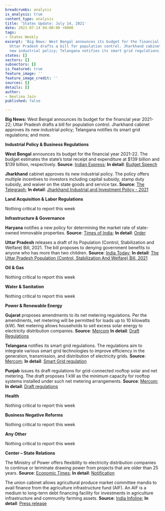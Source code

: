 ```yaml
---
breadcrumbs: analysis
is_analysis: true
content_type: analysis
title: 'States Update: July 14, 2021'
date: 2021-07-14 04:00:00 +0000
tags:
- States Weekly
excerpt: 'Big News: West Bengal announces its budget for the financial year 2021-22;
  Uttar Pradesh drafts a bill for population control. Jharkhand cabinet approves its
  new industrial policy; Telangana notifies its smart grid regulations; and more.'
states: []
sectors: []
subsectors: []
is_featured: true
feature_image: ''
feature_image_credit: ''
sources: []
details: []
author:
- Neelima Jain
published: false

---
```

**Big News:** West Bengal announces its budget for the financial year 2021-22; Uttar Pradesh drafts a bill for population control. Jharkhand cabinet approves its new industrial policy; Telangana notifies its smart grid regulations; and more.

**Industrial Policy & Business Regulations**

**West Bengal** announces its budget for the financial year 2021-22. The budget estimates the state’s total receipt and expenditure at $139 billion and $139 billion, respectively. **Source**: [Indian Express](https://indianexpress.com/article/cities/kolkata/west-bengal-government-announces-road-tax-waiver-for-passenger-transport-stamp-duty-rebate-7394265/); **In detail**: [Budget Speech](http://wbfin.nic.in/writereaddata/Budget_Speech/2021_English.pdf)

**Jharkhand** cabinet approves its new industrial policy. The policy offers multiple incentives to investors including capital subsidy, stamp duty subsidy, and waiver on the state goods and service tax. **Source**: [The Telegraph](https://www.telegraphindia.com/jharkhand/jharkhand-cabinet-clears-new-industrial-policy-aims-to-create-5-lakh-jobs/cid/1821446); **In detail**: [Jharkhand Industrial and Investment Policy - 2021](http://www.prdjharkhand.in/iprd/press_release_details.php?prid=28371)

**Land Acquisition & Labor Regulations**

Nothing critical to report this week

**Infrastructure & Governance**

**Haryana** notifies a new policy for determining the market rate of state-owned immovable properties. **Source**: [Times of India](https://timesofindia.indiatimes.com/city/chandigarh/haryana-makes-new-policy-for-fixing-rate-of-immovable-govt-properties/articleshow/84220425.cms); **In detail**: [Order](https://cdnbbsr.s3waas.gov.in/s3d79c6256b9bdac53a55801a066b70da3/uploads/2021/07/2021071376.pdf)

**Uttar Pradesh** releases a draft of its Population (Control, Stabilization and Welfare) Bill, 2021. The bill proposes to denying government benefits to anyone who has more than two children. **Source**: [India Today](https://www.indiatoday.in/india/story/up-law-commission-population-control-bill-govt-jobs-2-children-1826357-2021-07-10); **In detail**: [The Uttar Pradesh Population (Control, Stabilization And Welfare) Bill, 2021](https://images.assettype.com/barandbench/2021-07/07481512-f2b9-4a79-8853-5fee01bd1585/UP_Population_Control_Bill.pdf)

**Oil & Gas**

Nothing critical to report this week

**Water & Sanitation**

Nothing critical to report this week

**Power & Renewable Energy**

**Gujarat** proposes amendments to its net metering regulations. Per the amendments, net metering will be permitted for loads up to 10 kilowatts (kW). Net metering allows households to sell excess solar energy to electricity distribution companies. **Source**: [Mercom](https://mercomindia.com/gujarat-net-metering-rooftop-solar-10/) **In detail**: [Draft Regulations](https://gercin.org/wp-content/uploads/2021/06/Draft-NOTIFICATION-NO.-___-OF-2021-29.06.2021.pdf)

**Telangana** notifies its smart grid regulations. The regulations aim to integrate various smart grid technologies to improve efficiency in the generation, transmission, and distribution of electricity grids. **Source**: [Mercom](https://mercomindia.com/smart-grid-cell-established-in-telangana/); **In detail**: [Smart Grid regulation](https://tserc.gov.in/file_upload/uploads/Regulations/Final/tserc/2021/Smart%20Grid%20%20Regulation.pdf)

**Punjab** issues its draft regulations for grid-connected rooftop solar and net metering. The draft proposes 1 kW as the minimum capacity for rooftop systems installed under such net metering arrangements. **Source**: [Mercom](https://mercomindia.com/punjab-regulations-grid-connected-rooftop-net-metering/); **In detail**: [Draft regulations](http://pserc.gov.in/pages/Draft-SPV%20systems%20Regulations-Public%20Objection.pdf)

**Health**

Nothing critical to report this week

**Business Negative Reforms**

Nothing critical to report this week

**Any Other**

Nothing critical to report this week

**Center – State Relations**

The Ministry of Power offers flexibility to electricity distribution companies to continue or terminate drawing power from projects that are older than 25 years. **Source**: [Economic Times](https://energy.economictimes.indiatimes.com/news/power/discoms-permitted-to-relinquish-entire-allocated-power-from-25-yr-old-projects/84176633); **In detail**: [Notification](https://powermin.gov.in/sites/default/files/webform/notices/Enabling_the_Discoms_to_either_continue_or_exit_from_the_PPA_after_completion.pdf)

The union cabinet allows agricultural produce market committee mandis to avail finance from the agriculture infrastructure fund (AIF). An AIF is a medium to long-term debt financing facility for investments in agriculture infrastructure and community farming assets. **Source**: [India Infoline](https://www.indiainfoline.com/article/news-sector-agriculture/cabinet-approves-modifications-in-central-sector-scheme-of-financing-facility-under-agriculture-infrastructure-fund-121070900621_1.html); **In detail**: [Press release](https://pib.gov.in/PressReleseDetailm.aspx?PRID=1733828)